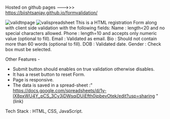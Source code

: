 Hosted on github pages --->>> https://biishtsanjay.github.io/formvalidation/

![validtnpage](https://user-images.githubusercontent.com/69279043/123537245-0c5f7180-d74c-11eb-8549-66035f06438f.png)
![valispreadsheet](https://user-images.githubusercontent.com/69279043/123537244-0c5f7180-d74c-11eb-9ffd-a3576bc17444.png)
This is a HTML registration Form along with client side validation with the following fields:
Name : length<20 and no special characters allowed.
Phone : length=10 and accepts only numeric value (optional to fill).
Email : Validated as email.
Bio : Should not contain more than 60 words (optional to fill).
DOB : Validated date.
Gender : Check box must be selected.

Other Features - 
- Submit button should enables on true validation otherwise disables.
- It has a reset button to reset Form.
- Page is responsive.
- The data is saved in a spread-sheet :" https://docs.google.com/spreadsheets/d/1y-lX8pxWU4Y_pCS_3Cy3jDWsqiDUiEfth0jpbevOtek/edit?usp=sharing "(link)

Tech Stack : HTML, CSS, JavaScript.
